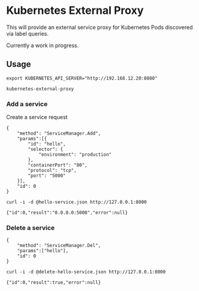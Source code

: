 # Kubernetes External Proxy

This will provide an external service proxy for Kubernetes Pods discovered via label queries.

Currently a work in progress.

## Usage

```
export KUBERNETES_API_SERVER="http://192.168.12.20:8080"
```

```
kubernetes-external-proxy
```

### Add a service 

Create a service request

```
{
    "method": "ServiceManager.Add",
    "params":[{
        "id": "hello",
        "selector": {
            "environment": "production"
        },
        "containerPort": "80",
        "protocol": "tcp",
        "port": "5000"
    }],
    "id": 0
}
```

```
curl -i -d @hello-service.json http://127.0.0.1:8000
```

```
{"id":0,"result":"0.0.0.0:5000","error":null}
```

### Delete a service

```
{
    "method": "ServiceManager.Del",
    "params":["hello"],
    "id": 0
}
```

```
curl -i -d @delete-hello-service.json http://127.0.0.1:8000
```

```
{"id":0,"result":true,"error":null}
```
